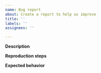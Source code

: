 ```yaml
---
name: Bug report
about: Create a report to help us improve
title: ''
labels: ''
assignees: ''

---
```


**Description**

**Reproduction steps**

**Expected behavior**
